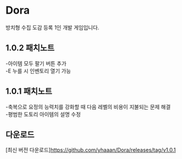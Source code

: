 # Dora
방치형 수집 도감 등록 1인 개발 게임입니다.<br>
## 1.0.2 패치노트
-아이템 모두 팔기 버튼 추가<br>
-E 누를 시 인벤토리 열기 가능

## 1.0.1 패치노트
-축복으로 요정의 능력치를 강화할 때 다음 레벨의 비용이 지불되는 문제 해결<br>
-평범한 도토리 아이템의 설명 수정


## 다운로드
[최신 버전 다운로드]https://github.com/yhaaan/Dora/releases/tag/v1.0.1
